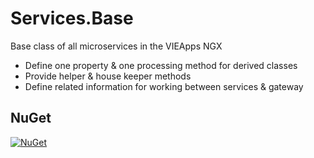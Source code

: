 # Services.Base

Base class of all microservices in the VIEApps NGX

- Define one property & one processing method for derived classes
- Provide helper & house keeper methods
- Define related information for working between services & gateway

## NuGet

[![NuGet](https://img.shields.io/nuget/v/VIEApps.Services.Base.svg)](https://www.nuget.org/packages/VIEApps.Services.Base)
